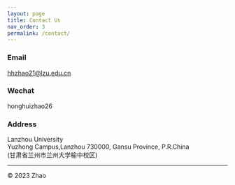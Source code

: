```yaml
---
layout: page
title: Contact Us 
nav_order: 3
permalink: /contact/
---
```


### Email
hhzhao21@lzu.edu.cn

### Wechat

honghuizhao26

### Address
Lanzhou University<br/>
Yuzhong Campus,Lanzhou 730000, Gansu Province, P.R.China<br/>
(甘肃省兰州市兰州大学榆中校区)

-----

© 2023 Zhao
